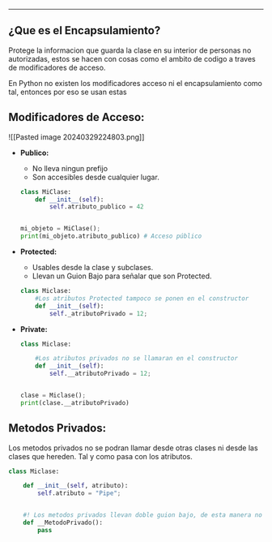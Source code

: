 
---
## ¿Que es el Encapsulamiento?
Protege la informacion que guarda la clase en su interior de personas no autorizadas, estos se hacen con cosas como el ambito de codigo a traves de modificadores de acceso.

En Python no existen los modificadores acceso ni el encapsulamiento como tal, entonces por eso se usan estas   

## Modificadores de Acceso:

![[Pasted image 20240329224803.png]]

- **Publico:**
	 - No lleva ningun prefijo
	 - Son accesibles desde cualquier lugar.
	 
	```python
	class MiClase: 
		def __init__(self): 
			self.atributo_publico = 42 


	mi_objeto = MiClase();
	print(mi_objeto.atributo_publico) # Acceso público
	```


- **Protected:**
	 - Usables desde la clase y subclases.
	 - Llevan un Guion Bajo para señalar que son Protected.
	 
	```python
	class Miclase:
	    #Los atributos Protected tampoco se ponen en el constructor
	    def __init__(self):
	        self._atributoPrivado = 12;
	```

- **Private:**
	 
	```python
	class Miclase:

	    #Los atributos privados no se llamaran en el constructor
	    def __init__(self):
	        self.__atributoPrivado = 12;


	clase = Miclase();
	print(clase.__atributoPrivado)
	```

## Metodos Privados:
Los metodos privados no se podran llamar desde otras clases ni desde las clases que hereden. Tal y como pasa con los atributos.

```python
class Miclase:

    def __init__(self, atributo):
        self.atributo = "Pipe";


    #! Los metodos privados llevan doble guion bajo, de esta manera no se pueden acceder desde otra clase. 
    def __MetodoPrivado():
        pass
```
